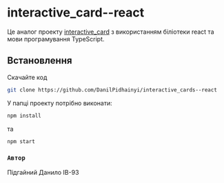 # interactive_card--react

Це аналог проекту [interactive_card](https://github.com/DanilPidhainyi/interactive_cards) з використанням біліотеки react та мови програмування TypeScript.

## Встановлення

Cкачайте код
```bash
git clone https://github.com/DanilPidhainyi/interactive_cards--react
```
У папці проекту потрібно виконати:
```bash
npm install
```
та
```bash
npm start
```

### `Автор`

Підгайний Данило ІВ-93
